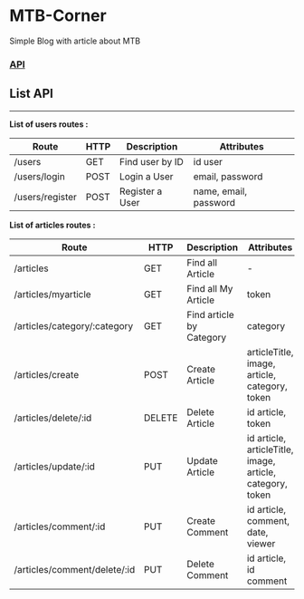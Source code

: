 # MTB-Corner
Simple Blog with article about MTB

### [API](https://mtbcorner.wahyudisetiaji.xyz/)

## List API
----

**List of users routes :**

Route | HTTP | Description | Attributes
------|------|-------------|-----------
/users | GET | Find user by ID | id user
/users/login | POST | Login a User | email, password
/users/register | POST | Register a User | name, email, password



**List of articles routes :**

Route | HTTP | Description | Attributes
------|------|-------------|-----------
/articles | GET | Find all Article | -
/articles/myarticle | GET | Find all My Article | token
/articles/category/:category| GET | Find article by Category | category
/articles/create | POST | Create Article | articleTitle, image, article, category, token
/articles/delete/:id | DELETE | Delete Article | id article, token
/articles/update/:id | PUT | Update Article | id article, articleTitle, image, article, category, token
/articles/comment/:id | PUT | Create Comment | id article, comment, date, viewer
/articles/comment/delete/:id | PUT | Delete Comment | id article, id comment


